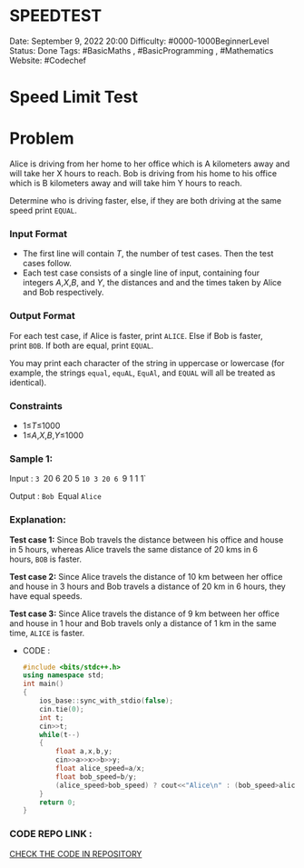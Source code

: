 # SPEEDTEST

Date: September 9, 2022 20:00
Difficulty: #0000-1000BeginnerLevel
Status: Done
Tags: #BasicMaths , #BasicProgramming , #Mathematics
Website: #Codechef

# **Speed Limit Test**

# **Problem**

Alice is driving from her home to her office which is A kilometers away and will take her X hours to reach. Bob is driving from his home to his office which is B kilometers away and will take him Y hours to reach.

Determine who is driving faster, else, if they are both driving at the same speed print `EQUAL`.

### **Input Format**

- The first line will contain *T*, the number of test cases. Then the test cases follow.
- Each test case consists of a single line of input, containing four integers *A*,*X*,*B*, and *Y*, the distances and and the times taken by Alice and Bob respectively.

### **Output Format**

For each test case, if Alice is faster, print `ALICE`. Else if Bob is faster, print `BOB`. If both are equal, print `EQUAL`.

You may print each character of the string in uppercase or lowercase (for example, the strings `equal`, `equAL`, `EquAl`, and `EQUAL` will all be treated as identical).

### **Constraints**

- 1≤*T*≤1000
- 1≤*A*,*X*,*B*,*Y*≤1000

### **Sample 1:**

Input : 
`3
`20 6 20 5
`10 3 20 6
`9 1 1 1`

Output : 
`Bob
`Equal
`Alice`

### **Explanation:**

**Test case 1:** Since Bob travels the distance between his office and house in 5 hours, whereas Alice travels the same distance of 20 kms in 6 hours, `BOB` is faster.

**Test case 2:** Since Alice travels the distance of 10 km between her office and house in 3 hours and Bob travels a distance of 20 km in 6 hours, they have equal speeds.

**Test case 3:** Since Alice travels the distance of 9 km between her office and house in 1 hour and Bob travels only a distance of 1 km in the same time, `ALICE` is faster.

- CODE :
    
    ```cpp
    #include <bits/stdc++.h>
    using namespace std;
    int main()
    {
        ios_base::sync_with_stdio(false);
        cin.tie(0);
        int t; 
        cin>>t;
    	while(t--)
    	{
    	    float a,x,b,y;
    	    cin>>a>>x>>b>>y;
    	    float alice_speed=a/x;
    	    float bob_speed=b/y;
    	    (alice_speed>bob_speed) ? cout<<"Alice\n" : (bob_speed>alice_speed) ? cout<<"Bob\n" : cout<<"Equal\n";
    	}
        return 0;
    }
    ```

### CODE REPO LINK : 
[CHECK THE CODE IN REPOSITORY](./COMPETITIVE%20CODING/CODECHEF/0000-1000%20Beginner%20Level/SPEEDTEST.cpp)